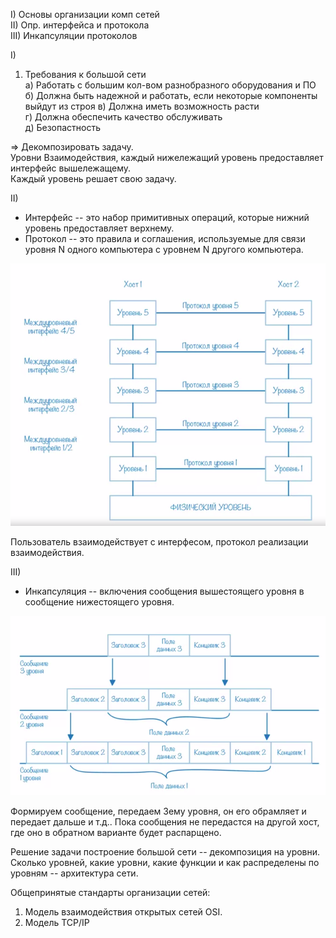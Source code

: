 I) Основы организации комп сетей  
II) Опр. интерфейса и протокола  
III) Инкапсуляции протоколов

I) 
  1) Требования к большой сети  
    a) Работать с большим кол-вом разнобразного оборудования и ПО   
    б) Должна быть надежной и работать, если некоторые компоненты выйдут из строя
    в) Должна иметь возможность расти  
    г) Должна обеспечить качество обслуживать  
    д) Безопастность  

=> Декомпозировать задачу.  
Уровни Взаимодействия, каждый нижележащий уровень предоставляет интерфейс вышележащему.  
Каждый уровень решает свою задачу.

II)
  * Интерфейс -- это набор примитивных операций, которые нижний уровень предоставляет верхнему.
  * Протокол -- это правила и соглашения, используемые для связи уровня N одного компьютера с уровнем N другого компьютера.

![](../img/protocols.png)

Пользователь взаимодействует с интерфесом, протокол реализации взаимодействия.

III)
* Инкапсуляция -- включения сообщения вышестоящего уровня в сообщение нижестоящего уровня.

![](../img/incapsulation.png)

Формируем сообщение, передаем 3ему уровня, он его обрамляет и передает дальше и т.д..
Пока сообщения не передастся на другой хост, где оно в обратном варианте будет распарщено.  

Решение задачи построение большой сети -- декомпозиция на уровни.  
Сколько уровней, какие уровни, какие функции и как распределены по уровням -- архитектура сети.  

Общепринятые стандарты организации сетей:
1) Модель взаимодействия открытых сетей OSI.
2) Модель TCP/IP 
 
